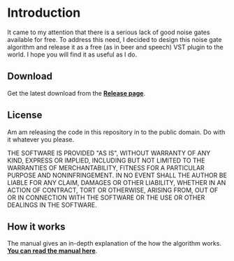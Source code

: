 # Introduction

It came to my attention that there is a serious lack of good noise gates available for free. To address this need, I decided to design this noise gate algorithm and release it as a free (as in beer and speech) VST plugin to the world. I hope you will find it as useful as I do. 

## Download

Get the latest download from the **[Release page](www.google.com)**.

## License

Am am releasing the code in this repository in to the public domain. Do with it whatever you please.

THE SOFTWARE IS PROVIDED "AS IS", WITHOUT WARRANTY OF ANY KIND, EXPRESS OR IMPLIED, INCLUDING BUT NOT LIMITED TO THE WARRANTIES OF MERCHANTABILITY, FITNESS FOR A PARTICULAR PURPOSE AND NONINFRINGEMENT. IN NO EVENT SHALL THE AUTHOR BE LIABLE FOR ANY CLAIM, DAMAGES OR OTHER LIABILITY, WHETHER IN AN ACTION OF CONTRACT, TORT OR OTHERWISE, ARISING FROM, OUT OF OR IN CONNECTION WITH THE SOFTWARE OR THE USE OR OTHER DEALINGS IN THE SOFTWARE.

## How it works

The manual gives an in-depth explanation of the how the algorithm works. **[You can read the manual here](www.google.com)**.